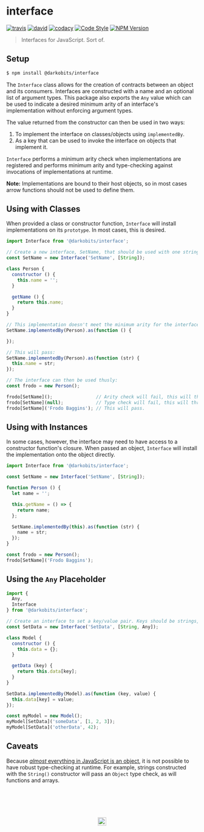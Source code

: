 # interface

[![travis][travis-img]][travis-url] [![david][david-img]][david-url] [![codacy][codacy-img]][codacy-url] [![Code Style][xo-img]][xo-url] [![NPM Version][npm-img]][npm-url]

> Interfaces for JavaScript. Sort of.

## Setup

```bash
$ npm install @darkobits/interface
```

The `Interface` class allows for the creation of contracts between an object and its consumers. Interfaces are constructed with a name and an optional list of argument types. This package also exports the `Any` value which can be used to indicate a desired minimum arity of an interface's implementation without enforcing argument types.

The value returned from the constructor can then be used in two ways:

1. To implement the interface on classes/objects using `implementedBy`.
2. As a key that can be used to invoke the interface on objects that implement it.

`Interface` performs a minimum arity check when implementations are registered and performs minimum arity and type-checking against invocations of implementations at runtime.

**Note:** Implementations are bound to their host objects, so in most cases arrow functions should not be used to define them.

## Using with Classes

When provided a class or constructor function, `Interface` will install implementations on its `prototype`. In most cases, this is desired.

```js
import Interface from '@darkobits/interface';

// Create a new interface, SetName, that should be used with one string argument.
const SetName = new Interface('SetName', [String]);

class Person {
  constructor () {
    this.name = '';
  }

  getName () {
    return this.name;
  }
}

// This implementation doesn't meet the minimum arity for the interface, so it will throw an error:
SetName.implementedBy(Person).as(function () {

});

// This will pass:
SetName.implementedBy(Person).as(function (str) {
  this.name = str;
});

// The interface can then be used thusly:
const frodo = new Person();

frodo[SetName]();                // Arity check will fail, this will throw an error.
frodo[SetName](null);            // Type check will fail, this will throw an error.
frodo[SetName]('Frodo Baggins'); // This will pass.
```

## Using with Instances

In some cases, however, the interface may need to have access to a constructor function's closure. When passed an object, `Interface` will install the implementation onto the object directly.

```js
import Interface from '@darkobits/interface';

const SetName = new Interface('SetName', [String]);

function Person () {
  let name = '';

  this.getName = () => {
    return name;
  };

  SetName.implementedBy(this).as(function (str) {
    name = str;
  });
}

const frodo = new Person();
frodo[SetName]('Frodo Baggins');
```

## Using the `Any` Placeholder

```js
import {
  Any,
  Interface
} from '@darkobits/interface';

// Create an interface to set a key/value pair. Keys should be strings, but values can be anything.
const SetData = new Interface('SetData', [String, Any]);

class Model {
  constructor () {
    this.data = {};
  }

  getData (key) {
    return this.data[key];
  }
}

SetData.implementedBy(Model).as(function (key, value) {
  this.data[key] = value;
});

const myModel = new Model();
myModel[SetData]('someData', [1, 2, 3]);
myModel[SetData]('otherData', 42);
```

## Caveats

Because [*almost* everything in JavaScript is an object](https://github.com/getify/You-Dont-Know-JS/blob/master/this%20%26%20object%20prototypes/ch3.md#type), it is not possible to have robust type-checking at runtime. For example, strings constructed with the `String()` constructor will pass an `Object` type check, as will functions and arrays.

## &nbsp;
<p align="center">
  <br>
  <img width="22" height="22" src="https://cloud.githubusercontent.com/assets/441546/25318539/db2f4cf2-2845-11e7-8e10-ef97d91cd538.png">
</p>

[travis-img]: https://img.shields.io/travis/darkobits/interface/master.svg?style=flat-square
[travis-url]: https://travis-ci.org/darkobits/interface
[david-img]: https://img.shields.io/david/darkobits/interface.svg?style=flat-square
[david-url]: https://david-dm.org/darkobits/interface
[codacy-img]: https://img.shields.io/codacy/coverage/9784926ef8bd4cefb583aedcac7e00f2.svg?style=flat-square
[codacy-url]: https://www.codacy.com/app/darkobits/interface
[xo-img]: https://img.shields.io/badge/code_style-XO-e271a5.svg?style=flat-square
[xo-url]: https://github.com/sindresorhus/xo
[npm-img]: https://img.shields.io/npm/v/@darkobits/interface.svg?style=flat-square
[npm-url]: https://www.npmjs.com/package/@darkobits/interface
